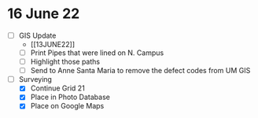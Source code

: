 # 16 June 22
- [ ] GIS Update
	- [[13JUNE22]]
	- [ ] Print Pipes that were lined on N. Campus
	- [ ] Highlight those paths
	- [ ] Send to Anne Santa Maria to remove the defect codes from UM GIS
- [ ] Surveying
	- [x] Continue Grid 21
	- [x] Place in Photo Database
	- [x] Place on Google Maps